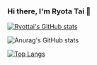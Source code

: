 ### Hi there, I'm Ryota Tai 👋

<!--
**Ryottai/Ryottai** is a ✨ _special_ ✨ repository because its `README.md` (this file) appears on your GitHub profile.

Here are some ideas to get you started:

- 🔭 I’m currently working on ...
- 🌱 I’m currently learning ...
- 👯 I’m looking to collaborate on ...
- 🤔 I’m looking for help with ...
- 💬 Ask me about ...
- 📫 How to reach me: ...
- 😄 Pronouns: ...
- ⚡ Fun fact: ...
-->

<!-- GitHub Stats Card -->
[![Ryottai's GitHub stats](https://github-readme-stats.vercel.app/api?username=Ryottai)](https://github.com/Ryottai/github-readme-stats)

![Anurag's GitHub stats](https://github-readme-stats.vercel.app/api?username=Ryottai&show_icons=true)

<!-- Top Languages Card -->
[![Top Langs](https://github-readme-stats.vercel.app/api/top-langs/?username=Ryottai)](https://github.com/Ryottai/github-readme-stats)




